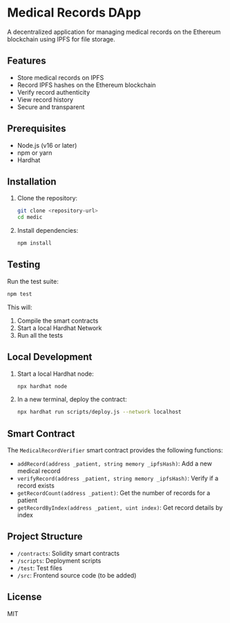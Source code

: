 # Medical Records DApp

A decentralized application for managing medical records on the Ethereum blockchain using IPFS for file storage.

## Features

- Store medical records on IPFS
- Record IPFS hashes on the Ethereum blockchain
- Verify record authenticity
- View record history
- Secure and transparent

## Prerequisites

- Node.js (v16 or later)
- npm or yarn
- Hardhat

## Installation

1. Clone the repository:
   ```bash
   git clone <repository-url>
   cd medic
   ```

2. Install dependencies:
   ```bash
   npm install
   ```

## Testing

Run the test suite:

```bash
npm test
```

This will:
1. Compile the smart contracts
2. Start a local Hardhat Network
3. Run all the tests

## Local Development

1. Start a local Hardhat node:
   ```bash
   npx hardhat node
   ```

2. In a new terminal, deploy the contract:
   ```bash
   npx hardhat run scripts/deploy.js --network localhost
   ```

## Smart Contract

The `MedicalRecordVerifier` smart contract provides the following functions:

- `addRecord(address _patient, string memory _ipfsHash)`: Add a new medical record
- `verifyRecord(address _patient, string memory _ipfsHash)`: Verify if a record exists
- `getRecordCount(address _patient)`: Get the number of records for a patient
- `getRecordByIndex(address _patient, uint index)`: Get record details by index

## Project Structure

- `/contracts`: Solidity smart contracts
- `/scripts`: Deployment scripts
- `/test`: Test files
- `/src`: Frontend source code (to be added)

## License

MIT